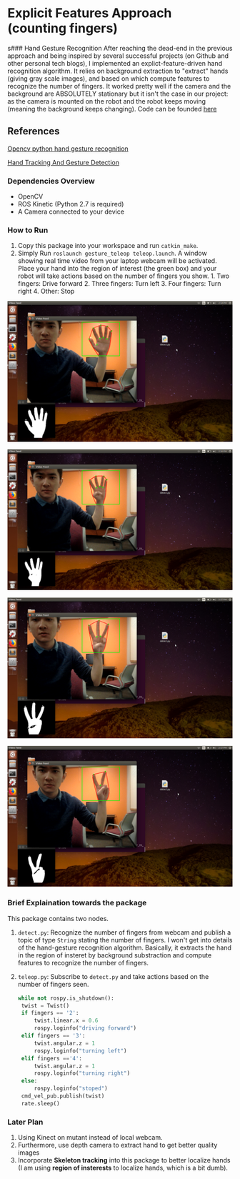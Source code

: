 # Explicit Features Approach \(counting fingers\)

s\#\#\# Hand Gesture Recognition After reaching the dead-end in the previous approach and being inspired by several successful projects \(on Github and other personal tech blogs\), I implemented an explict-feature-driven hand recognition algorithm. It relies on background extraction to "extract" hands \(giving gray scale images\), and based on which compute features to recognize the number of fingers. It worked pretty well if the camera and the background are ABSOLUTELY stationary but it isn't the case in our project: as the camera is mounted on the robot and the robot keeps moving \(meaning the background keeps changing\). Code can be founded [here](https://github.com/campusrover/count_fingers)

## References

[Opencv python hand gesture recognition](http://creat-tabu.blogspot.com/2013/08/opencv-python-hand-gesture-recognition.html)

[Hand Tracking And Gesture Detection](https://s-ln.in/2013/04/18/hand-tracking-and-gesture-detection-opencv/)

### Dependencies Overview

* OpenCV
* ROS Kinetic \(Python 2.7 is required\)
* A Camera connected to your device

### How to Run

1. Copy this package into your workspace and run `catkin_make`.
2. Simply Run `roslaunch gesture_teleop teleop.launch`. A window showing real time video from your laptop webcam will be activated. Place your hand into the region of interest \(the green box\) and your robot will take actions based on the number of fingers you show. 1. Two fingers: Drive forward 2. Three fingers: Turn left 3. Four fingers: Turn right 4. Other: Stop

![f5](../.gitbook/assets/1.png)

![f4](../.gitbook/assets/2.png)

![f3](../.gitbook/assets/3.png)

![f2](../.gitbook/assets/4.png)

### Brief Explaination towards the package

This package contains two nodes.

1. `detect.py`: Recognize the number of fingers from webcam and publish a topic of type `String` stating the number of fingers. I won't get into details of the hand-gesture recognition algorithm. Basically, it extracts the hand in the region of insteret by background substraction and compute features to recognize the number of fingers.
2. `teleop.py`: Subscribe to `detect.py` and take actions based on the number of fingers seen.

   ```python
   while not rospy.is_shutdown():
    twist = Twist()
    if fingers == '2':
        twist.linear.x = 0.6
        rospy.loginfo("driving forward")
    elif fingers == '3':
        twist.angular.z = 1
        rospy.loginfo("turning left")
    elif fingers =='4':
        twist.angular.z = 1
        rospy.loginfo("turning right")
    else:
        rospy.loginfo("stoped")
    cmd_vel_pub.publish(twist)
    rate.sleep()
   ```

### Later Plan

1. Using Kinect on mutant instead of local webcam.
2. Furthermore, use depth camera to extract hand to get better quality images
3. Incorporate **Skeleton tracking** into this package to better localize hands \(I am using **region of insterests** to localize hands, which is a bit dumb\).
